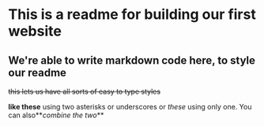 # This is a readme for building our first website

## We're able to write markdown code here, to style our readme

~~this lets us have all sorts of easy to type styles~~

**like these** using two asterisks or underscores or _these_ using only one. You can also**_combine the two_**

